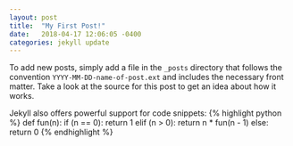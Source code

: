 ```yaml
---
layout: post
title:  "My First Post!"
date:   2018-04-17 12:06:05 -0400
categories: jekyll update
---
```

To add new posts, simply add a file in the `_posts` directory that follows the convention `YYYY-MM-DD-name-of-post.ext` and includes the necessary front matter. Take a look at the source for this post to get an idea about how it works.

Jekyll also offers powerful support for code snippets:
{% highlight python %}
def fun(n):
    if (n == 0):
        return 1
    elif (n > 0):
        return n * fun(n - 1)
    else:
        return 0
{% endhighlight %}
